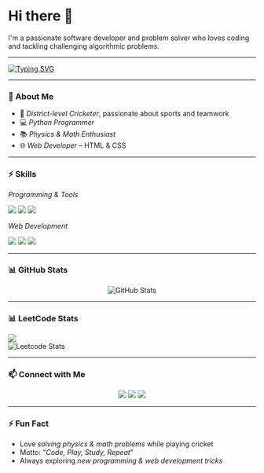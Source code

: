 # Hi there 👋

I'm a passionate software developer and problem solver who loves coding and tackling challenging algorithmic problems.

---
[![Typing SVG](https://readme-typing-svg.demolab.com?font=Fira+Code&size=24&pause=1000&color=00F700&center=true&vCenter=true&width=1000&lines=Hi+there+👋,+I'm+Devangshu+Pandey;CSE+Core+Student+@+VIT+Chennai;Python+Programmer+%7C+Web+Developer)](https://git.io/typing-svg)

---

### 🏏 About Me
- 🎯 *District-level Cricketer*, passionate about sports and teamwork  
- 💻 *Python Programmer*  
- 📚 *Physics & Math Enthusiast*  
- 🌐 *Web Developer* – HTML & CSS  

---

### ⚡ Skills

*Programming & Tools*  
<p align="left">
  <img src="https://img.shields.io/badge/Python-3776AB?style=for-the-badge&logo=python&logoColor=white"/> 
  <img src="https://img.shields.io/badge/Algorithms-F7DF1E?style=for-the-badge&logo=algorithm&logoColor=black"/> 
  <img src="https://img.shields.io/badge/Data_Structures-00AABB?style=for-the-badge&logo=google&logoColor=white"/> 
</p>

*Web Development*  
<p align="left">
  <img src="https://img.shields.io/badge/HTML-E34F26?style=for-the-badge&logo=html5&logoColor=white"/>
  <img src="https://img.shields.io/badge/CSS-1572B6?style=for-the-badge&logo=css3&logoColor=white"/>
  <img src="https://img.shields.io/badge/Responsive-4CAF50?style=for-the-badge&logo=figma&logoColor=white"/>
</p>

---

### 📊 GitHub Stats
<p align="center">
  <img src="https://github-readme-stats.vercel.app/api?username=pandeydevangshu12&show_icons=true&theme=tokyonight" alt="GitHub Stats"/>
</p>

---

### 📊 LeetCode Stats

  [![](https://upload.wikimedia.org/wikipedia/commons/thumb/1/19/LeetCode_logo_black.svg/32px-LeetCode_logo_black.svg.png)](https://leetcode.com/asRzHFxg7o/)  
<img src="https://leetcard.jacoblin.cool/asRzHFxg7o?border=1&radius=5" alt="Leetcode Stats">

---

### 📫 Connect with Me
<p align="center">
  <a href="mailto:devangshupandey84@gmail.com"><img src="https://img.shields.io/badge/Gmail-D14836?style=for-the-badge&logo=gmail&logoColor=white"/></a>
  <a href="https://www.linkedin.com/in/YOUR_LINKEDIN/" target="_blank"><img src="https://img.shields.io/badge/LinkedIn-0077B5?style=for-the-badge&logo=linkedin&logoColor=white"/></a>
  <a href="https://www.instagram.com/pandeydevangshu/" target="_blank"><img src="https://img.shields.io/badge/Instagram-E4405F?style=for-the-badge&logo=instagram&logoColor=white"/></a>
</p>

---

### ⚡ Fun Fact
- Love *solving physics & math problems* while playing cricket  
- Motto: "*Code, Play, Study, Repeat*"  
- Always exploring *new programming & web development tricks*
